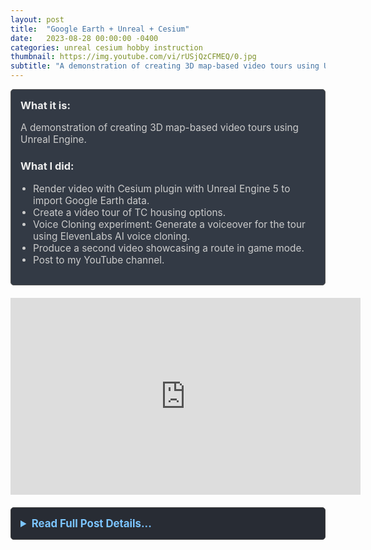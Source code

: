 ```yaml
---
layout: post
title:  "Google Earth + Unreal + Cesium"
date:   2023-08-28 00:00:00 -0400
categories: unreal cesium hobby instruction
thumbnail: https://img.youtube.com/vi/rUSjQzCFMEQ/0.jpg
subtitle: "A demonstration of creating 3D map-based video tours using Unreal Engine."
---
```


<div style="padding: 15px; border: 1px solid #555; border-radius: 5px; margin-bottom: 20px; background-color: #333a45;">
  <h3 style="margin-top: 0; color: #eee;">What it is:</h3>
  <p style="font-size: 1.1em; color: #ccc;">A demonstration of creating 3D map-based video tours using Unreal Engine.</p>
  
  <h3 style="color: #eee;">What I did:</h3>
  <ul style="font-size: 1.1em; list-style-type: disc; padding-left: 20px; color: #ccc;">
    <li>Render video with Cesium plugin with Unreal Engine 5 to import Google Earth data.</li>
    <li>Create a video tour of TC housing options.</li>
    <li>Voice Cloning experiment: Generate a voiceover for the tour using ElevenLabs AI voice cloning.</li>
    <li>Produce a second video showcasing a route in game mode.</li>
    <li>Post to my YouTube channel.</li>
  </ul>
</div>

<div style="text-align: center; margin-bottom: 20px;">
  <iframe width="560" height="315" src="https://www.youtube.com/embed/rUSjQzCFMEQ" title="YouTube video player" frameborder="0" allow="accelerometer; autoplay; clipboard-write; encrypted-media; gyroscope; picture-in-picture; web-share" allowfullscreen></iframe>
</div>

<details style="margin-bottom: 20px; background-color: #282c34; padding: 15px; border-radius: 5px; border: 1px solid #444;">
  <summary style="cursor: pointer; font-weight: bold; color: #7cc5ff; font-size: 1.2em;">Read Full Post Details...</summary>
  <div style="padding-top: 15px; color: #bbb;" markdown="1">

I used the Cesium plugin in Unreal 5 to create a YouTube video tour of TC housing options. The voiceover is a clone of my voice created by ElevenLabs.

Cesium and Unreal 5 are easy to use and learn.

<h3 style="text-align: center;">Video Tour of TC Housing Options</h3>

<div style="text-align: center;">
![Video Tour of TC Housing Options](https://img.youtube.com/vi/rUSjQzCFMEQ/0.jpg)
</div>

<h3 style="text-align: center;">My Route Home with Game Mode</h3>

<div style="text-align: center; margin-bottom: 20px;">
  <iframe width="560" height="315" src="https://www.youtube.com/embed/GC2jL5zlh2o" title="YouTube video player" frameborder="0" allow="accelerometer; autoplay; clipboard-write; encrypted-media; gyroscope; picture-in-picture; web-share" allowfullscreen></iframe>
</div>

  </div>
</details>

